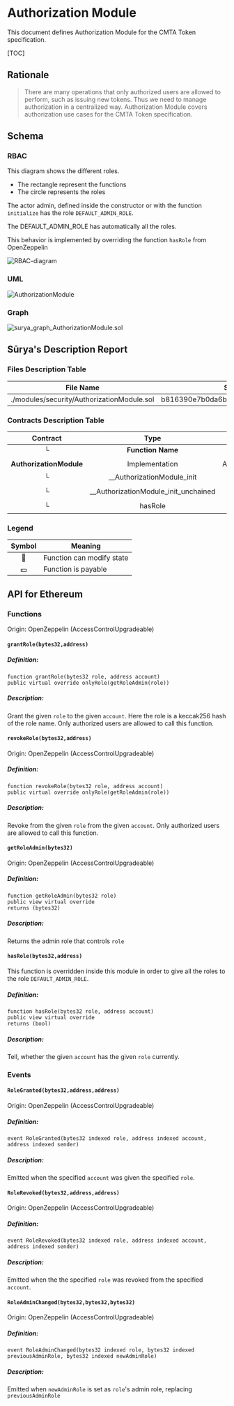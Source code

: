 # Authorization Module

This document defines Authorization Module for the CMTA Token specification.

[TOC]

## Rationale

>  There are many operations that only authorized users are allowed to perform, such as issuing new tokens. Thus we need to manage authorization in a centralized way.
> Authorization Module covers authorization use cases for the CMTA Token specification.

## Schema

### RBAC

This diagram shows the different roles.

- The rectangle represent the functions
- The circle represents the roles

The actor admin, defined inside the constructor or with the function `initialize` has the role `DEFAULT_ADMIN_ROLE`.

The DEFAULT_ADMIN_ROLE has automatically all the roles.

This behavior is implemented by overriding the function `hasRole` from OpenZeppelin

![RBAC-diagram](../../schema/accessControl/RBAC-diagram.svg)

### UML

![AuthorizationModule](../../schema/sol2uml/security/AuthorizationModule.svg)

### Graph

![surya_graph_AuthorizationModule.sol](../../schema/surya_graph/surya_graph_AuthorizationModule.sol.png)

## Sūrya's Description Report

### Files Description Table


| File Name                                  | SHA-1 Hash                               |
| ------------------------------------------ | ---------------------------------------- |
| ./modules/security/AuthorizationModule.sol | b816390e7b0da6bbd9602af5a7f92dfc0095bbcd |


### Contracts Description Table


|        Contract         |                 Type                 |          Bases           |                |                  |
| :---------------------: | :----------------------------------: | :----------------------: | :------------: | :--------------: |
|            └            |          **Function Name**           |      **Visibility**      | **Mutability** |  **Modifiers**   |
|                         |                                      |                          |                |                  |
| **AuthorizationModule** |            Implementation            | AccessControlUpgradeable |                |                  |
|            └            |      __AuthorizationModule_init      |        Internal 🔒        |       🛑        | onlyInitializing |
|            └            | __AuthorizationModule_init_unchained |        Internal 🔒        |       🛑        | onlyInitializing |
|            └            |               hasRole                |         Public ❗️         |                |       NO❗️        |


### Legend

| Symbol | Meaning                   |
| :----: | ------------------------- |
|   🛑    | Function can modify state |
|   💵    | Function is payable       |

## API for Ethereum

### Functions

Origin: OpenZeppelin (AccessControlUpgradeable)

#### `grantRole(bytes32,address)`

##### Definition:

```solidity
function grantRole(bytes32 role, address account) 
public virtual override onlyRole(getRoleAdmin(role))
```

##### Description:

Grant the given `role` to the given `account`.
Here the role is a keccak256 hash of the role name.
Only authorized users are allowed to call this function.

#### `revokeRole(bytes32,address)`

Origin: OpenZeppelin (AccessControlUpgradeable)

##### Definition:

```solidity
function revokeRole(bytes32 role, address account) 
public virtual override onlyRole(getRoleAdmin(role))
```

##### Description:

Revoke from the given `role` from the given `account`.
Only authorized users are allowed to call this function.

#### `getRoleAdmin(bytes32)`

Origin: OpenZeppelin (AccessControlUpgradeable)

##### Definition:

```solidity
function getRoleAdmin(bytes32 role) 
public view virtual override 
returns (bytes32)
```

##### Description:

Returns the admin role that controls `role`

#### `hasRole(bytes32,address)`

This function is overridden inside this module in order to give all the roles to the role `DEFAULT_ADMIN_ROLE`.

##### Definition:

```solidity
function hasRole(bytes32 role, address account) 
public view virtual override 
returns (bool)
```

##### Description:

Tell, whether the given `account` has the given `role` currently.

### Events

#### `RoleGranted(bytes32,address,address)`

Origin: OpenZeppelin (AccessControlUpgradeable)

##### Definition:

```solidity
event RoleGranted(bytes32 indexed role, address indexed account, address indexed sender)
```

##### Description:

Emitted when the specified `account` was given the specified `role`.

#### `RoleRevoked(bytes32,address,address)`

Origin: OpenZeppelin (AccessControlUpgradeable)

##### Definition:

```solidity
event RoleRevoked(bytes32 indexed role, address indexed account, address indexed sender)
```

##### Description:

Emitted when the the specified `role` was revoked from the specified `account`.



#### `RoleAdminChanged(bytes32,bytes32,bytes32)`

Origin: OpenZeppelin (AccessControlUpgradeable)

##### Definition:

```solidity
event RoleAdminChanged(bytes32 indexed role, bytes32 indexed previousAdminRole, bytes32 indexed newAdminRole)
```

##### Description:

Emitted when `newAdminRole` is set as ``role``'s admin role, replacing `previousAdminRole`

